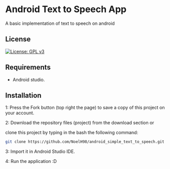 # Android Text to Speech App

A basic implementation of text to speech on android

## License
[![License: GPL v3](https://img.shields.io/badge/License-GPLv3-blue.svg)](https://www.gnu.org/licenses/gpl-3.0)

## Requirements
* Android studio.

## Installation

1: Press the Fork button (top right the page) to save a copy of this project on your account.

2: Download the repository files (project) from the download section or 

clone this project by typing in the bash the following command:

```bash
git clone https://github.com/NoelH98/android_simple_text_to_speech.git
```
3: Import it in Android Studio IDE.

4: Run the application :D
